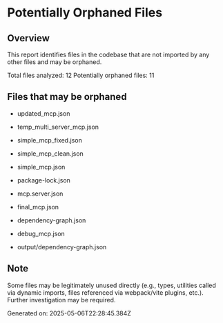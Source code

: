 # Potentially Orphaned Files
  
## Overview
This report identifies files in the codebase that are not imported by any other files and may be orphaned.

Total files analyzed: 12
Potentially orphaned files: 11

## Files that may be orphaned

- updated_mcp.json

- temp_multi_server_mcp.json

- simple_mcp_fixed.json

- simple_mcp_clean.json

- simple_mcp.json

- package-lock.json

- mcp.server.json

- final_mcp.json

- dependency-graph.json

- debug_mcp.json

- output/dependency-graph.json

## Note
Some files may be legitimately unused directly (e.g., types, utilities called via dynamic imports, 
files referenced via webpack/vite plugins, etc.). Further investigation may be required.

Generated on: 2025-05-06T22:28:45.384Z
